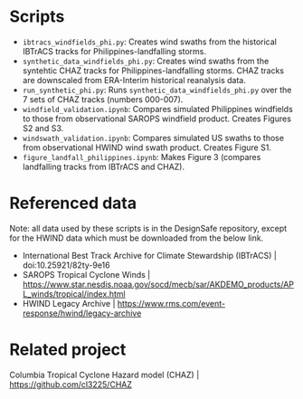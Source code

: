 # Scripts
* `ibtracs_windfields_phi.py`: Creates wind swaths from the historical IBTrACS tracks for Philippines-landfalling storms.
* `synthetic_data_windfields_phi.py`:  Creates wind swaths from the syntehtic CHAZ tracks for Philippines-landfalling storms. CHAZ tracks are downscaled from ERA-Interim historical reanalysis data.
* `run_synthetic_phi.py`: Runs `synthetic_data_windfields_phi.py` over the 7 sets of CHAZ tracks (numbers 000-007).
* `windfield_validation.ipynb`: Compares simulated Philippines windfields to those from observational SAROPS windfield product. Creates Figures S2 and S3.
* `windswath_validation.ipynb`: Compares simulated US swaths to those from observational HWIND wind swath product. Creates Figure S1.
* `figure_landfall_philippines.ipynb`: Makes Figure 3 (compares landfalling tracks from IBTrACS and CHAZ).

# Referenced data
Note: all data used by these scripts is in the DesignSafe repository, except for the HWIND data which must be downloaded from the below link.
* International Best Track Archive for Climate Stewardship (IBTrACS) | doi:10.25921/82ty-9e16
* SAROPS Tropical Cyclone Winds | https://www.star.nesdis.noaa.gov/socd/mecb/sar/AKDEMO_products/APL_winds/tropical/index.html
* HWIND Legacy Archive | https://www.rms.com/event-response/hwind/legacy-archive

# Related project
Columbia Tropical Cyclone Hazard model (CHAZ) | https://github.com/cl3225/CHAZ
